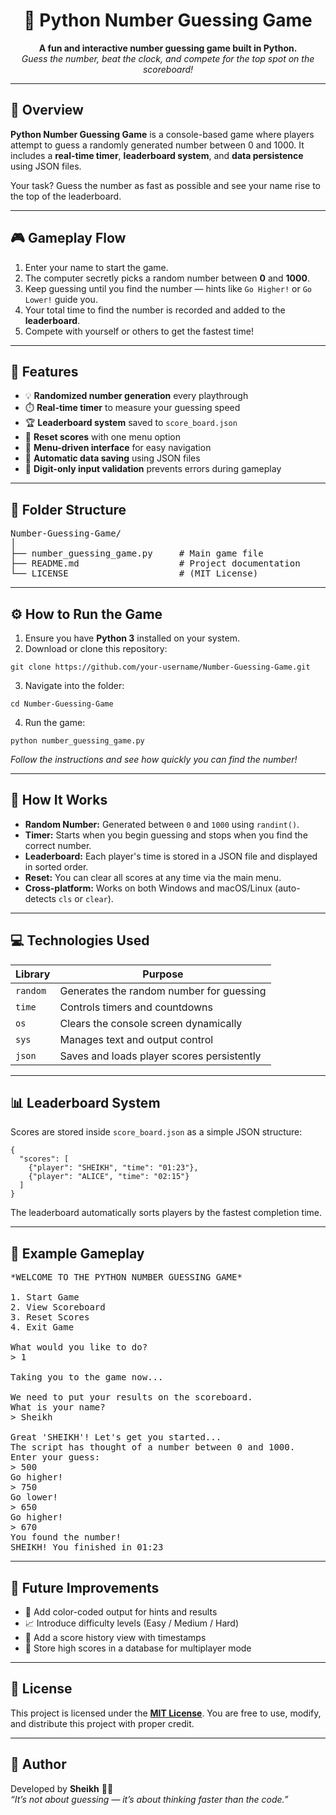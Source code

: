 <h1 align="center">🎯 Python Number Guessing Game</h1>

<p align="center">
  <b>A fun and interactive number guessing game built in Python.</b><br>
  <i>Guess the number, beat the clock, and compete for the top spot on the scoreboard!</i>
</p>

---

<h2>📘 Overview</h2>

<p>
<strong>Python Number Guessing Game</strong> is a console-based game where players attempt to guess a randomly generated number between 0 and 1000.  
It includes a <strong>real-time timer</strong>, <strong>leaderboard system</strong>, and <strong>data persistence</strong> using JSON files.
</p>

<p>
Your task? Guess the number as fast as possible and see your name rise to the top of the leaderboard.
</p>

---

<h2>🎮 Gameplay Flow</h2>

<ol>
  <li>Enter your name to start the game.</li>
  <li>The computer secretly picks a random number between <b>0</b> and <b>1000</b>.</li>
  <li>Keep guessing until you find the number — hints like <code>Go Higher!</code> or <code>Go Lower!</code> guide you.</li>
  <li>Your total time to find the number is recorded and added to the <b>leaderboard</b>.</li>
  <li>Compete with yourself or others to get the fastest time!</li>
</ol>

---

<h2>🧩 Features</h2>

<ul>
  <li>💡 <b>Randomized number generation</b> every playthrough</li>
  <li>⏱️ <b>Real-time timer</b> to measure your guessing speed</li>
  <li>🏆 <b>Leaderboard system</b> saved to <code>score_board.json</code></li>
  <li>🧹 <b>Reset scores</b> with one menu option</li>
  <li>💬 <b>Menu-driven interface</b> for easy navigation</li>
  <li>📂 <b>Automatic data saving</b> using JSON files</li>
  <li>🧠 <b>Digit-only input validation</b> prevents errors during gameplay</li>
</ul>

---

<h2>📂 Folder Structure</h2>

<pre>
Number-Guessing-Game/
│
├── number_guessing_game.py     # Main game file
├── README.md                   # Project documentation
└── LICENSE                     # (MIT License)
</pre>

---

<h2>⚙️ How to Run the Game</h2>

<ol>
  <li>Ensure you have <strong>Python 3</strong> installed on your system.</li>
  <li>Download or clone this repository:</li>
</ol>

<pre><code>git clone https://github.com/your-username/Number-Guessing-Game.git</code></pre>

<ol start="3">
  <li>Navigate into the folder:</li>
</ol>

<pre><code>cd Number-Guessing-Game</code></pre>

<ol start="4">
  <li>Run the game:</li>
</ol>

<pre><code>python number_guessing_game.py</code></pre>

<p><i>Follow the instructions and see how quickly you can find the number!</i></p>

---

<h2>🧠 How It Works</h2>

<ul>
  <li><b>Random Number:</b> Generated between <code>0</code> and <code>1000</code> using <code>randint()</code>.</li>
  <li><b>Timer:</b> Starts when you begin guessing and stops when you find the correct number.</li>
  <li><b>Leaderboard:</b> Each player's time is stored in a JSON file and displayed in sorted order.</li>
  <li><b>Reset:</b> You can clear all scores at any time via the main menu.</li>
  <li><b>Cross-platform:</b> Works on both Windows and macOS/Linux (auto-detects <code>cls</code> or <code>clear</code>).</li>
</ul>

---

<h2>💻 Technologies Used</h2>

| Library | Purpose |
|----------|----------|
| <code>random</code> | Generates the random number for guessing |
| <code>time</code> | Controls timers and countdowns |
| <code>os</code> | Clears the console screen dynamically |
| <code>sys</code> | Manages text and output control |
| <code>json</code> | Saves and loads player scores persistently |

---

<h2>📊 Leaderboard System</h2>

<p>Scores are stored inside <code>score_board.json</code> as a simple JSON structure:</p>

<pre><code>{
  "scores": [
    {"player": "SHEIKH", "time": "01:23"},
    {"player": "ALICE", "time": "02:15"}
  ]
}
</code></pre>

<p>The leaderboard automatically sorts players by the fastest completion time.</p>

---

<h2>🏁 Example Gameplay</h2>

<pre>
*WELCOME TO THE PYTHON NUMBER GUESSING GAME*

1. Start Game
2. View Scoreboard
3. Reset Scores
4. Exit Game

What would you like to do?
> 1

Taking you to the game now...

We need to put your results on the scoreboard.
What is your name?
> Sheikh

Great 'SHEIKH'! Let's get you started...
The script has thought of a number between 0 and 1000.
Enter your guess:
> 500
Go higher!
> 750
Go lower!
> 650
Go higher!
> 670
You found the number!
SHEIKH! You finished in 01:23
</pre>

---

<h2>🚀 Future Improvements</h2>

<ul>
  <li>🎨 Add color-coded output for hints and results</li>
  <li>📈 Introduce difficulty levels (Easy / Medium / Hard)</li>
  <li>🧾 Add a score history view with timestamps</li>
  <li>💾 Store high scores in a database for multiplayer mode</li>
</ul>

---

<h2>🧾 License</h2>

<p>
This project is licensed under the <a href="https://opensource.org/licenses/MIT"><strong>MIT License</strong></a>.
You are free to use, modify, and distribute this project with proper credit.
</p>

---

<h2>💬 Author</h2>

<p>
Developed by <strong>Sheikh</strong> 👨‍💻<br>
<i>“It’s not about guessing — it’s about thinking faster than the code.”</i>
</p>
